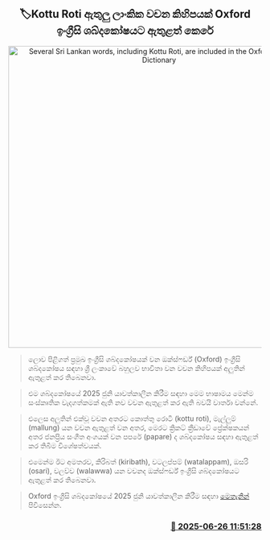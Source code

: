 <p align='center'><b><h2 align='center' title='Several Sri Lankan words, including Kottu Roti, are included in the Oxford English Dictionary'>🏷Kottu Roti ඇතුලු ලාංකික වචන කිහිපයක් Oxford ඉංග්‍රීසි ශබ්දකෝෂයට ඇතුළත් කෙරේ</h2></b></p>
<p align='center'><img src='https://helakuru.sgp1.cdn.digitaloceanspaces.com/esana/images/lib/Oxford-srilanka.jpg' width='600' alt='Several Sri Lankan words, including Kottu Roti, are included in the Oxford English Dictionary'></p>

> ලොව පිළිගත් ප්‍රමුඛ ඉංග්‍රීසි ශබ්දකෝෂයක් වන ඔක්ස්ෆර්ඩ් (Oxford) ඉංග්‍රීසි ශබ්දකෝෂය සඳහා ශ්‍රී ලංකාවේ බහුලව භාවිතා වන වචන කිහිපයක් අලුතින් ඇතුළත් කර තිබෙනවා.

> එම ශබ්දකෝෂයේ 2025 ජුනි යාවත්කාලීන කිරීම සඳහා මෙම භාෂාමය මෙන්ම සංස්කෘතික වැදගත්කමක් ඇති නව වචන ඇතුළත් කර ඇති බවයි වාර්තා වන්නේ.

> එලෙස අලුතින් එක්වූ වචන අතරට කොත්තු රොටි (kottu roti), මැල්ලුම් (mallung) යන වචන ඇතුළත් වන අතර, මෙරට ක්‍රිකට් ක්‍රීඩාවේ ප්‍රේක්ෂකයන් අතර ජනප්‍රිය සංගීත අංගයක් වන පපරේ (papare) ද ශබ්දකෝෂය සඳහා ඇතුළත් කර තිබීම විශේෂත්වයක්.

> එ‍මෙන්ම ඊට අමතරව, කිරිබත් (kiribath), වටලප්පම් (watalappam), ඔසරි (osari), වලව්ව (walawwa) යන වචනද ඔක්ස්ෆර්ඩ් ඉංග්‍රීසි ශබ්දකෝෂයට ඇතුළත් කර තිබෙනවා.

> Oxford ඉංග්‍රීසි ශබ්දකෝෂයේ 2025 ජුනි යාවත්කාලීන කිරීම සඳහා <a href='https://www.oed.com/information/updates/june-2025/new-word-entries/'>මෙතැනින්</a> පිවිසෙන්න.



<h3 align='right'><a href='https://www.helakuru.lk/esana/p/111365/'>📅 2025-06-26 11:51:28</a></h3>
